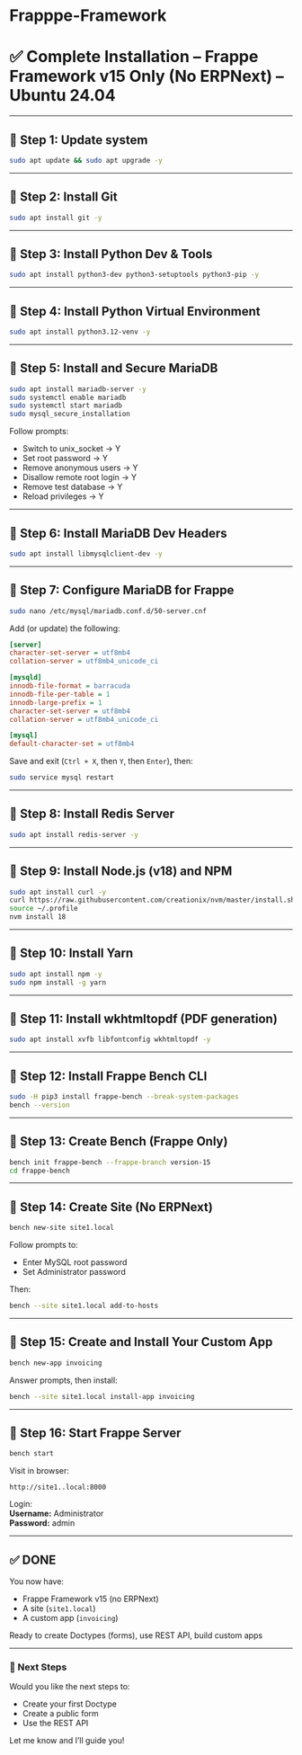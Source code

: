 # Frapppe-Framework

# ✅ Complete Installation – Frappe Framework v15 Only (No ERPNext) – Ubuntu 24.04

---

## 🔹 Step 1: Update system

```bash
sudo apt update && sudo apt upgrade -y
```

---

## 🔹 Step 2: Install Git

```bash
sudo apt install git -y
```

---

## 🔹 Step 3: Install Python Dev & Tools

```bash
sudo apt install python3-dev python3-setuptools python3-pip -y
```

---

## 🔹 Step 4: Install Python Virtual Environment

```bash
sudo apt install python3.12-venv -y
```

---

## 🔹 Step 5: Install and Secure MariaDB

```bash
sudo apt install mariadb-server -y
sudo systemctl enable mariadb
sudo systemctl start mariadb
sudo mysql_secure_installation
```
Follow prompts:
- Switch to unix_socket → Y
- Set root password → Y
- Remove anonymous users → Y
- Disallow remote root login → Y
- Remove test database → Y
- Reload privileges → Y

---

## 🔹 Step 6: Install MariaDB Dev Headers

```bash
sudo apt install libmysqlclient-dev -y
```

---

## 🔹 Step 7: Configure MariaDB for Frappe

```bash
sudo nano /etc/mysql/mariadb.conf.d/50-server.cnf
```
Add (or update) the following:

```ini
[server]
character-set-server = utf8mb4
collation-server = utf8mb4_unicode_ci

[mysqld]
innodb-file-format = barracuda
innodb-file-per-table = 1
innodb-large-prefix = 1
character-set-server = utf8mb4
collation-server = utf8mb4_unicode_ci

[mysql]
default-character-set = utf8mb4
```

Save and exit (`Ctrl + X`, then `Y`, then `Enter`), then:

```bash
sudo service mysql restart
```

---

## 🔹 Step 8: Install Redis Server

```bash
sudo apt install redis-server -y
```

---

## 🔹 Step 9: Install Node.js (v18) and NPM

```bash
sudo apt install curl -y
curl https://raw.githubusercontent.com/creationix/nvm/master/install.sh | bash
source ~/.profile
nvm install 18
```

---

## 🔹 Step 10: Install Yarn

```bash
sudo apt install npm -y
sudo npm install -g yarn
```

---

## 🔹 Step 11: Install wkhtmltopdf (PDF generation)

```bash
sudo apt install xvfb libfontconfig wkhtmltopdf -y
```

---

## 🔹 Step 12: Install Frappe Bench CLI

```bash
sudo -H pip3 install frappe-bench --break-system-packages
bench --version
```

---

## 🔹 Step 13: Create Bench (Frappe Only)

```bash
bench init frappe-bench --frappe-branch version-15
cd frappe-bench
```

---

## 🔹 Step 14: Create Site (No ERPNext)

```bash
bench new-site site1.local
```
Follow prompts to:
- Enter MySQL root password
- Set Administrator password

Then:

```bash
bench --site site1.local add-to-hosts
```

---

## 🔹 Step 15: Create and Install Your Custom App

```bash
bench new-app invoicing
```
Answer prompts, then install:

```bash
bench --site site1.local install-app invoicing
```

---

## 🔹 Step 16: Start Frappe Server

```bash
bench start
```

Visit in browser:

```arduino
http://site1..local:8000
```

Login:  
**Username:** Administrator  
**Password:** admin

---

## ✅ DONE

You now have:
- Frappe Framework v15 (no ERPNext)
- A site (`site1.local`)
- A custom app (`invoicing`)

Ready to create Doctypes (forms), use REST API, build custom apps

---

### 🚀 Next Steps

Would you like the next steps to:
- Create your first Doctype
- Create a public form
- Use the REST API

Let me know and I’ll guide you!


